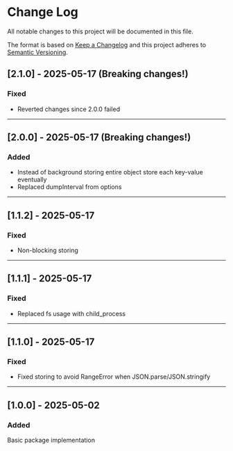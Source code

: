 # Change Log

All notable changes to this project will be documented in this file.

The format is based on [Keep a Changelog](http://keepachangelog.com/)
and this project adheres to [Semantic Versioning](http://semver.org/).

## [2.1.0] - 2025-05-17 (**Breaking changes!**)

### Fixed

- Reverted changes since 2.0.0 failed

---

## [2.0.0] - 2025-05-17 (**Breaking changes!**)

### Added

- Instead of background storing entire object store each key-value eventually
- Replaced dumpInterval from options

---

## [1.1.2] - 2025-05-17

### Fixed

- Non-blocking storing

---

## [1.1.1] - 2025-05-17

### Fixed

- Replaced fs usage with child_process

---

## [1.1.0] - 2025-05-17

### Fixed

- Fixed storing to avoid RangeError when JSON.parse/JSON.stringify

---

## [1.0.0] - 2025-05-02

### Added

Basic package implementation
